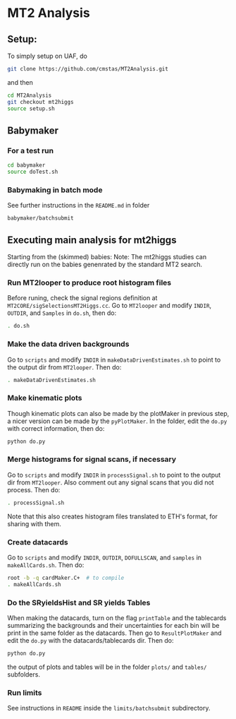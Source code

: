 # MT2 Analysis
## Setup:
To simply setup on UAF, do
``` bash
git clone https://github.com/cmstas/MT2Analysis.git
```
and then 
``` bash
cd MT2Analysis
git checkout mt2higgs
source setup.sh
```
## Babymaker
### For a test run
``` bash
cd babymaker
source doTest.sh
```
### Babymaking in batch mode
See further instructions in the `README.md` in folder
```
babymaker/batchsubmit
```

## Executing main analysis for mt2higgs
Starting from the (skimmed) babies:
Note: The mt2higgs studies can directly run on the babies genenrated by the standard MT2 search.

### Run MT2looper to produce root histogram files
Before runing, check the signal regions definition at `MT2CORE/sigSelectionsMT2Higgs.cc`.
Go to `MT2looper` and modify `INDIR`, `OUTDIR`, and `Samples` in `do.sh`, then do:
``` bash
. do.sh
```
### Make the data driven backgrounds
Go to `scripts` and modify `INDIR` in `makeDataDrivenEstimates.sh` to point to the output dir from `MT2looper`.  Then do:
``` bash
. makeDataDrivenEstimates.sh
```

### Make kinematic plots
Though kinematic plots can also be made by the plotMaker in previous step, a nicer version can be made by the `pyPlotMaker`. 
In the folder, edit the `do.py` with correct information, then do:
``` bash
python do.py
```

### Merge histograms for signal scans, if necessary
Go to `scripts` and modify `INDIR` in `processSignal.sh` to point to the output dir from `MT2looper`.  Also comment out any signal scans that you did not process.  Then do:
``` bash
. processSignal.sh
```
Note that this also creates histogram files translated to ETH's format, for sharing with them.

### Create datacards
Go to `scripts` and modify `INDIR`, `OUTDIR`, `DOFULLSCAN`, and `samples` in `makeAllCards.sh`.  Then do:
``` bash
root -b -q cardMaker.C+  # to compile
. makeAllCards.sh
```
### Do the SRyieldsHist and SR yields Tables
When making the datacards, turn on the flag `printTable` and the tablecards summarizing the backgrounds and their uncertainties for each bin will be print in the same folder as the datacards.
Then go to `ResultPlotMaker` and edit the `do.py` with the datacards/tablecards dir. Then do:
``` bash
python do.py
```
the output of plots and tables will be in the folder `plots/` and `tables/` subfolders.

### Run limits
See instructions in `README` inside the `limits/batchsubmit` subdirectory.
